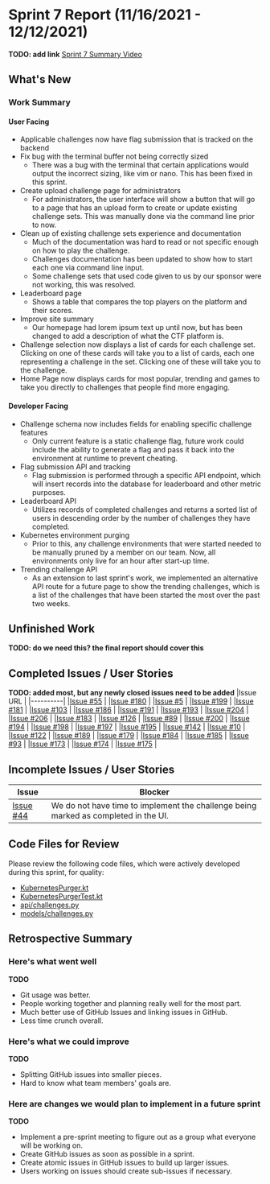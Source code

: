 # Sprint 7 Report (11/16/2021 - 12/12/2021)
**TODO: add link**
[Sprint 7 Summary Video](https://youtube.com)

## What's New
### Work Summary
#### User Facing
* Applicable challenges now have flag submission that is tracked on the backend
* Fix bug with the terminal buffer not being correctly sized
  * There was a bug with the terminal that certain applications would output
    the incorrect sizing, like vim or nano. This has been fixed in this sprint.
* Create upload challenge page for administrators
  * For administrators, the user interface will show a button that will go to a
    page that has an upload form to create or update existing challenge sets.
    This was manually done via the command line prior to now.
* Clean up of existing challenge sets experience and documentation
  * Much of the documentation was hard to read or not specific enough on how
    to play the challenge.
  * Challenges documentation has been updated to show how to start each one via command line input.
  * Some challenge sets that used code given to us by our sponsor were
    not working, this was resolved.
* Leaderboard page
  * Shows a table that compares the top players on the platform and their
    scores.
* Improve site summary
  * Our homepage had lorem ipsum text up until now, but has been changed to
    add a description of what the CTF platform is.
* Challenge selection now displays a list of cards for each challenge set. Clicking on one of these cards will take you
  to a list of cards, each one representing a challenge in the set. Clicking one of these will take you to the 
  challenge.
* Home Page now displays cards for most popular, trending and games to take you directly to challenges that people find
  more engaging.

#### Developer Facing
* Challenge schema now includes fields for enabling specific challenge features
  * Only current feature is a static challenge flag, future work could include
    the ability to generate a flag and pass it back into the environment at
    runtime to prevent cheating.
* Flag submission API and tracking
  * Flag submission is performed through a specific API endpoint, which will
    insert records into the database for leaderboard and other metric purposes.
* Leaderboard API
  * Utilizes records of completed challenges and returns a sorted list of users
    in descending order by the number of challenges they have completed.
* Kubernetes environment purging
  * Prior to this, any challenge environments that were started needed to be
    manually pruned by a member on our team. Now, all environments only live
    for an hour after start-up time.
* Trending challenge API
  * As an extension to last sprint's work, we implemented an alternative API
    route for a future page to show the trending challenges, which is a list
    of the challenges that have been started the most over the past two weeks.

## Unfinished Work
**TODO: do we need this? the final report should cover this**

## Completed Issues / User Stories
**TODO: added most, but any newly closed issues need to be added**
|Issue URL |
|----------|
|[Issue #55](https://github.com/acasi-ctf/ctf/issues/55) |
|[Issue #180](https://github.com/acasi-ctf/ctf/issues/180) |
|[Issue #5](https://github.com/acasi-ctf/ctf/issues/5) |
|[Issue #199](https://github.com/acasi-ctf/ctf/issues/199) |
|[Issue #181](https://github.com/acasi-ctf/ctf/issues/181) |
|[Issue #103](https://github.com/acasi-ctf/ctf/issues/103) |
|[Issue #186](https://github.com/acasi-ctf/ctf/issues/186) |
|[Issue #191](https://github.com/acasi-ctf/ctf/issues/191) |
|[Issue #193](https://github.com/acasi-ctf/ctf/issues/193) |
|[Issue #204](https://github.com/acasi-ctf/ctf/issues/204) |
|[Issue #206](https://github.com/acasi-ctf/ctf/issues/206) |
|[Issue #183](https://github.com/acasi-ctf/ctf/issues/183) |
|[Issue #126](https://github.com/acasi-ctf/ctf/issues/126) |
|[Issue #89](https://github.com/acasi-ctf/ctf/issues/89) |
|[Issue #200](https://github.com/acasi-ctf/ctf/issues/200) |
|[Issue #194](https://github.com/acasi-ctf/ctf/issues/194) |
|[Issue #198](https://github.com/acasi-ctf/ctf/issues/198) |
|[Issue #197](https://github.com/acasi-ctf/ctf/issues/197) |
|[Issue #195](https://github.com/acasi-ctf/ctf/issues/195) |
|[Issue #142](https://github.com/acasi-ctf/ctf/issues/142) |
|[Issue #10](https://github.com/acasi-ctf/ctf/issues/10) |
|[Issue #122](https://github.com/acasi-ctf/ctf/issues/122) |
|[Issue #189](https://github.com/acasi-ctf/ctf/issues/189) |
|[Issue #179](https://github.com/acasi-ctf/ctf/issues/179) |
|[Issue #184](https://github.com/acasi-ctf/ctf/issues/184) |
|[Issue #185](https://github.com/acasi-ctf/ctf/issues/185) |
|[Issue #93](https://github.com/acasi-ctf/ctf/issues/93) |
|[Issue #173](https://github.com/acasi-ctf/ctf/issues/173) |
|[Issue #174](https://github.com/acasi-ctf/ctf/issues/174) |
|[Issue #175](https://github.com/acasi-ctf/ctf/issues/175) |

## Incomplete Issues / User Stories
|Issue | Blocker|
|------|-----------------------------------------------------------------------|
|[Issue #44](https://github.com/acasi-ctf/ctf/issues/44) | We do not have time to implement the challenge being marked as completed in the UI. |

## Code Files for Review
Please review the following code files, which were actively developed during this sprint, for quality:
* [KubernetesPurger.kt](https://github.com/acasi-ctf/ctf/blob/main/operator/src/main/kotlin/org/acasictf/ctf/operator/provisioner/kubernetes/KubernetesPurger.kt)
* [KubernetesPurgerTest.kt](https://github.com/acasi-ctf/ctf/blob/main/operator/src/test/kotlin/org/acasictf/ctf/operator/provisioner/kubernetes/KubernetesPurgerTest.kt)
* [api/challenges.py](https://github.com/acasi-ctf/ctf/blob/main/frontend/routes/api/challenges.py)
* [models/challenges.py](https://github.com/acasi-ctf/ctf/blob/main/frontend/model/challenges.py)

## Retrospective Summary
### Here's what went well
**TODO**
* Git usage was better.
* People working together and planning really well for the most part.
* Much better use of GitHub Issues and linking issues in GitHub.
* Less time crunch overall.

### Here's what we could improve
**TODO**
* Splitting GitHub issues into smaller pieces.
* Hard to know what team members' goals are.

### Here are changes we would plan to implement in a future sprint
**TODO**
* Implement a pre-sprint meeting to figure out as a group what everyone will be working on.
* Create GitHub issues as soon as possible in a sprint.
* Create atomic issues in GitHub issues to build up larger issues.
* Users working on issues should create sub-issues if necessary.
